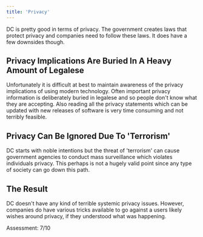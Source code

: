 ```yaml
---
title: 'Privacy'
---
```


DC is pretty good in terms of privacy. The government creates laws that protect privacy and companies need to follow these laws. It does have a few downsides though.

## Privacy Implications Are Buried In A Heavy Amount of Legalese

Unfortunately it is difficult at best to maintain awareness of the privacy implications of using modern technology. Often important privacy information is deliberately buried in legalese and so people don't know what they are accepting. Also reading all the privacy statements which can be updated with new releases of software is very time consuming and not terribly feasible.

## Privacy Can Be Ignored Due To 'Terrorism'

DC starts with noble intentions but the threat of 'terrorism' can cause government agencies to conduct mass surveillance which violates individuals privacy. This perhaps is not a hugely valid point since any type of society can go down this path.

## The Result

DC doesn't have any kind of terrible systemic privacy issues. However, companies do have various tricks available to go against a users likely wishes around privacy, if they understood what was happening.

Assessment: 7/10
